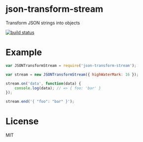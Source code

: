 # json-transform-stream

Transform JSON strings into objects

[![build status](https://travis-ci.org/voldern/json-transform-stream.svg)](https://travis-ci.org/voldern/json-transform-stream)

# Example

```javascript
var JSONTransformStream = require('json-transform-stream');

var stream = new JSONTransformStream({ highWaterMark: 16 });

stream.on('data', function(data) {
    console.log(data); // => { foo: 'bar' }
});

stream.end('{ "foo": "bar" }');
```

# License

MIT
